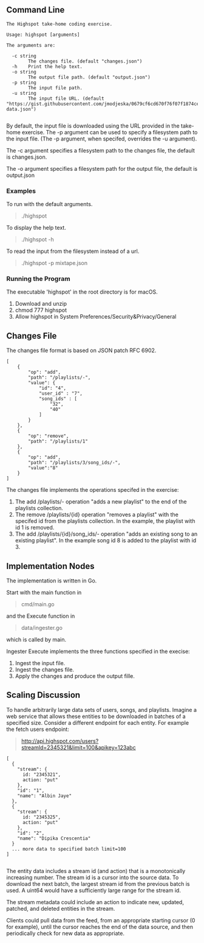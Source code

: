 ## Command Line
```
The Highspot take-home coding exercise.

Usage: highspot [arguments]

The arguments are:

  -c string
        The changes file. (default "changes.json")
  -h    Print the help text.
  -o string
        The output file path. (default "output.json")
  -p string
        The input file path.
  -u string
        The input file URL. (default "https://gist.githubusercontent.com/jmodjeska/0679cf6cd670f76f07f1874ce00daaeb/raw/a4ac53fa86452ac26d706df2e851fb7d02697b4b/mixtape-data.json")
   
```

By default, the input file is downloaded using the URL provided in the take-home exercise. The -p argument can be used to specify a filesystem path to the input file. (The -p argument, when specifed, overrides the -u argument).

The -c argument specifies a filesystem path to the changes file, the default is changes.json.

The -o argument specifies a filesystem path for the output file, the default is output.json

### Examples

To run with the default arguments.

> ./highspot

To display the help text.

> ./highspot -h

To read the input from the filesystem instead of a url.

> ./highspot -p mixtape.json

### Running the Program

The executable 'highspot' in the root directory is for macOS.

1. Download and unzip
2. chmod 777 highspot
3. Allow highspot in System Preferences/Security&Privacy/General

## Changes File

The changes file format is based on JSON patch RFC 6902.

```
[
    {
        "op": "add",
        "path": "/playlists/-",
        "value": {
            "id": "4",
            "user_id" : "7",
            "song_ids" : [
                "32",
                "40"
            ]
        }
    },
    {
        "op": "remove",
        "path": "/playlists/1"
    },
    {
        "op": "add",
        "path": "/playlists/3/song_ids/-",
        "value":"8"
    }
]

```

The changes file implements the operations specifed in the exercise:

1. The add /playlists/- operation "adds a new playlist" to the end of the playlists collection.
2. The remove /playlists/{id} operation "removes a playlist" with the specifed id from the playlists collection. In the example, the playlist with id 1 is removed.
3. The add /playlists/{id}/song_ids/- operation "adds an existing song to an existing playlist". In the example song id 8 is added to the playlist with id 3.

## Implementation Nodes

The implementation is written in Go. 

Start with the main function in
> cmd/main.go

and the Execute function in
> data/ingester.go

which is called by main.

Ingester Execute implements the three functions specified in the execise: 

1. Ingest the input file.
2. Ingest the changes file.
3. Apply the changes and produce the output fille.

## Scaling Discussion

To handle arbitrarily large data sets of users, songs, and playlists. Imagine a web service that allows these entities to be downloaded in batches of a specified size. Consider a different endpoint for each entity. For example the fetch users endpoint:

> http://api.highspot.com/users?streamId=2345321&limit=100&apikey=123abc

```
[
  {
    "stream": {
      id: "2345321",
      action: "put"
    },
    "id": "1",
    "name": "Albin Jaye"
  },
  {
    "stream": {
      id: "2345325",
      action: "put"
    },
    "id": "2",
    "name": "Dipika Crescentia"
  }
  ... more data to specified batch limit=100
]
    
```

The entity data includes a stream id (and action) that is a monotonically increasing number. The stream id is a cursor into the source data. To download the next batch, the largest stream id from the previous batch is used. A uint64 would have a sufficiently large range for the stream id.

The stream metadata could include an action to indicate new, updated, patched, and deleted entities in the stream. 

Clients could pull data from the feed, from an appropriate starting cursor (0 for example), until the cursor reaches the end of the data source, and then periodically check for new data as appropriate.
